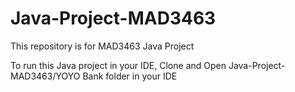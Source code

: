 # Java-Project-MAD3463
This repository is for MAD3463 Java Project

To run this Java project in your IDE, Clone and Open Java-Project-MAD3463/YOYO Bank folder in your IDE 
